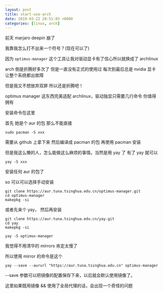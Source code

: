 ```yaml
---
layout: post
title: start-use-arch
date: 2019-03-22 20:51:03 +0800
categories: [linux, arch]
---
```


前天 marjaro deepin 崩了 

我靠我怎么打不出来一个符号？(现在可以了)

因为 `optimus-manager` 这个工具让我对驱动显卡有了信心所以就换成了 archlinux

arch 倒是折腾好多次了 但是一直没有正式的使用过 每次到最后总是 nvidia 显卡让整个系统都出故障

但是我又不想放弃双屏 所以还是折腾吧！

optimus manager 这东西完美适配 archlinux，驱动独显只需要几行命令 你值得拥有

安装命令在这里

首先 她是个 aur 的包 那么不能直接

```shell
sudo pacman -S xxx
```

需要从 github 上拿下来 然后编译成 pacman 的包 再使用 pacman 安装

但是我这么懒的人，怎么能做这么麻烦的事情。当然是用 yay 了 有了 yay 就可以

```shell
yay -S xxx
```

安装任何 aur 的包了

so 可以可以选择手动安装

```shell
git clone https://aur.tuna.tsinghua.edu.cn/optimus-manager.git
cd optimus-manager
makepkg -si
```

或者先来个 yay， 然后再安装

```shell
git clone https://aur.tuna.tsinghua.edu.cn/yay.git
cd yay
makepkg -si
```

```shell
yay -S optimus-manager
```

我觉得不用清华的 mirrors 肯定太慢了

所以使用 mirror 的命令是这个

```shell
yay --save --aururl "https://aur.tuna.tsinghua.edu.cn" optimus-manager
```

--save 参数可以把镜像的配置保存下来，以后就会默认使用镜像了。

这里如果既用镜像 && 使用了全局代理的话，会出现一个奇怪的问题
